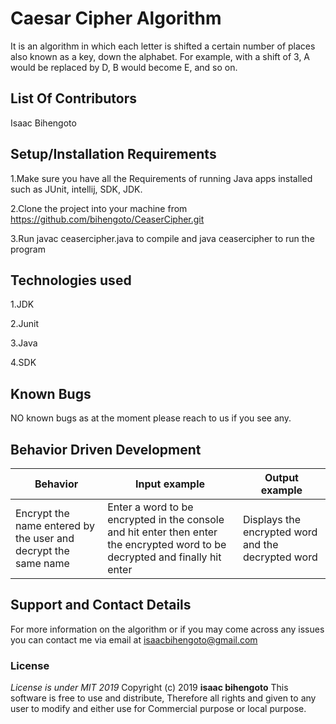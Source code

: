 # Caesar Cipher Algorithm

It is an algorithm in which each letter is shifted a certain number of places also known as a key, down the alphabet.
For example, with a shift of 3, A would be replaced by D, B would become E, and so on.



## List Of Contributors

Isaac Bihengoto

## Setup/Installation Requirements

1.Make sure you have all the Requirements of running Java apps installed such as JUnit, intellij, SDK, JDK.

2.Clone the project into your machine from https://github.com/bihengoto/CeaserCipher.git

3.Run javac ceasercipher.java to compile and java ceasercipher to run the program


## Technologies used

1.JDK

2.Junit

3.Java

4.SDK


## Known Bugs
NO known bugs as at the moment please reach to us if you see any.

## Behavior Driven Development


| __Behavior__  | __Input example__ | __Output example__ |
| ------------- | ----------------- | ------------------ |
| Encrypt the name entered by the user and decrypt the same name | Enter a word to be encrypted in the console and hit enter then enter the encrypted word to be decrypted and finally hit enter    | Displays the encrypted word and the decrypted word |



## Support and Contact Details

For more information on the algorithm or if you may come across any issues you can contact me via email at isaacbihengoto@gmail.com

### License
*License is under MIT 2019*
Copyright (c) 2019 **isaac bihengoto**
This software is free to use and distribute, Therefore all rights and given to any user to modify and either use for Commercial purpose or local purpose.
